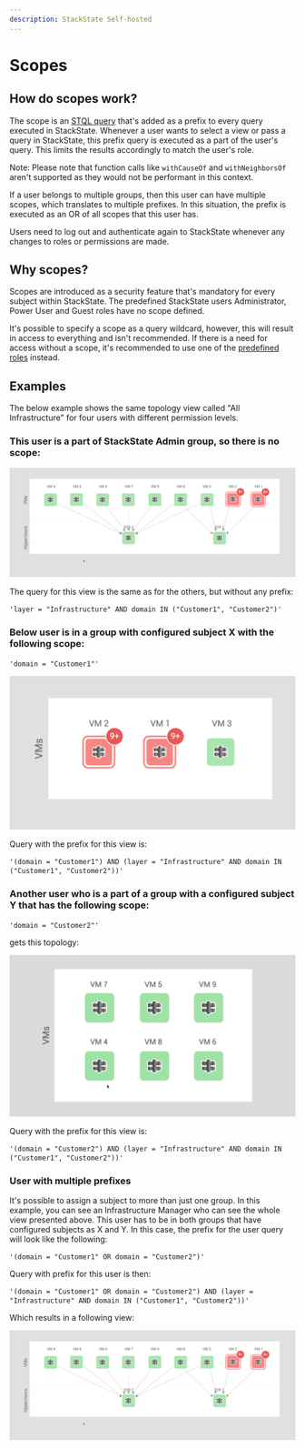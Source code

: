 ```yaml
---
description: StackState Self-hosted
---
```


# Scopes

## How do scopes work?

The scope is an [STQL query](../../../develop/reference/k8sTs-stql_reference.md) that's added as a prefix to every query executed in StackState. Whenever a user wants to select a view or pass a query in StackState, this prefix query is executed as a part of the user's query. This limits the results accordingly to match the user's role.

Note: Please note that function calls like `withCauseOf` and `withNeighborsOf` aren't supported as they would not be performant in this context.

If a user belongs to multiple groups, then this user can have multiple scopes, which translates to multiple prefixes. In this situation, the prefix is executed as an OR of all scopes that this user has.

Users need to log out and authenticate again to StackState whenever any changes to roles or permissions are made.

## Why scopes?

Scopes are introduced as a security feature that's mandatory for every subject within StackState. The predefined StackState users Administrator, Power User and Guest roles have no scope defined.

It's possible to specify a scope as a query wildcard, however, this will result in access to everything and isn't recommended. If there is a need for access without a scope, it's recommended to use one of the [predefined roles](rbac_permissions.md#predefined-roles) instead.

## Examples

The below example shows the same topology view called "All Infrastructure" for four users with different permission levels.

### This user is a part of StackState Admin group, so there is no scope:

![Full view permissions](../../../.gitbook/assets/v51_allperm.png)

The query for this view is the same as for the others, but without any prefix:

```text
'layer = "Infrastructure" AND domain IN ("Customer1", "Customer2")'
```

### Below user is in a group with configured subject X with the following scope:

```text
'domain = "Customer1"'
```

![Limited view](../../../.gitbook/assets/v51_esx1perm.png)

Query with the prefix for this view is:

```text
'(domain = "Customer1") AND (layer = "Infrastructure" AND domain IN ("Customer1", "Customer2"))'
```

### Another user who is a part of a group with a configured subject Y that has the following scope:

```text
'domain = "Customer2"'
```

gets this topology:

![Limited view](../../../.gitbook/assets/v51_esx2perm.png)

Query with the prefix for this view is:

```text
'(domain = "Customer2") AND (layer = "Infrastructure" AND domain IN ("Customer1", "Customer2"))'
```

### User with multiple prefixes

It's possible to assign a subject to more than just one group. In this example, you can see an Infrastructure Manager who can see the whole view presented above. This user has to be in both groups that have configured subjects as X and Y. In this case, the prefix for the user query will look like the following:

```text
'(domain = "Customer1" OR domain = "Customer2")'
```

Query with prefix for this user is then:

```text
'(domain = "Customer1" OR domain = "Customer2") AND (layer = "Infrastructure" AND domain IN ("Customer1", "Customer2"))'
```

Which results in a following view:

![Full view permissions](../../../.gitbook/assets/v51_allperm.png)

